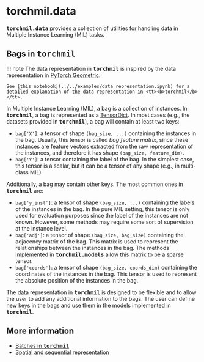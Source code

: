 # torchmil.data

<tt><b>torchmil.data</b></tt> provides a collection of utilities for handling data in Multiple Instance Learning (MIL) tasks.

## Bags in <tt><b>torchmil</b></tt>

!!! note
    The data representation in <tt><b>torchmil</b></tt> is inspired by the data representation in [PyTorch Geometric](https://pytorch-geometric.readthedocs.io/en/latest/notes/introduction.html#data-handling-of-graphs).

    See [this notebook](../../examples/data_representation.ipynb) for a detailed explanation of the data representation in <tt><b>torchmil</b></tt>.

In Multiple Instance Learning (MIL), a bag is a collection of instances.
In <tt><b>torchmil</b></tt>, a bag is represented as a [TensorDict](https://pytorch.org/tensordict/stable/index.html).
In most cases (e.g., the datasets provided in <tt><b>torchmil</b></tt>), a bag  will contain at least two keys:

- `bag['X']`: a tensor of shape `(bag_size, ...)` containing the instances in the bag. Usually, this tensor is called _bag feature matrix_, since these instances are feature vectors extracted from the raw representation of the instances, and therefore it has shape `(bag_size, feature_dim)`.
- `bag['Y']`: a tensor containing the label of the bag. In the simplest case, this tensor is a scalar, but it can be a tensor of any shape (e.g., in multi-class MIL).

Additionally, a bag may contain other keys. The most common ones in <tt><b>torchmil</b></tt> are:

- `bag['y_inst']`: a tensor of shape `(bag_size, ...)` containing the labels of the instances in the bag. In the pure MIL setting, this tensor is only used for evaluation purposes since the label of the instances are not known. However, some methods may require some sort of supervision at the instance level.
- `bag['adj']`: a tensor of shape `(bag_size, bag_size)` containing the adjacency matrix of the bag. This matrix is used to represent the relationships between the instances in the bag. The methods implemented in [<tt><b>torchmil.models</b></tt>](../models/index.md) allow this matrix to be a sparse tensor.
- `bag['coords']`: a tensor of shape `(bag_size, coords_dim)` containing the coordinates of the instances in the bag. This tensor is used to represent the absolute position of the instances in the bag.

The data representation in <tt><b>torchmil</b></tt> is designed to be flexible and to allow the user to add any additional information to the bags. The user can define new keys in the bags and use them in the models implemented in <tt><b>torchmil</b></tt>.

## More information

- [Batches in <tt><b>torchmil</b></tt>](collate.md)
- [Spatial and sequential representation](representation.md)
